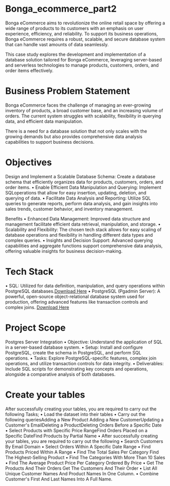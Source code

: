 # Bonga_ecommerce_part2
Bonga eCommerce aims to revolutionize the online retail space by offering a wide range of products to its customers with an emphasis on user experience, efficiency, and reliability. To support its business operations, Bonga eCommerce requires a robust, scalable, and secure database system that can handle vast amounts of data seamlessly.

This case study explores the development and implementation of a database solution tailored for Bonga eCommerce, leveraging server-based  and serverless technologies to manage products, customers, orders, and order items effectively.

# Business Problem Statement
Bonga eCommerce faces the challenge of managing an ever-growing inventory of products, a broad customer base, and an increasing volume of orders. The current system struggles with scalability, flexibility in querying data, and efficient data manipulation.

There is a need for a database solution that not only scales with the growing demands but also provides comprehensive data analysis capabilities to support business decisions.

# Objectives
Design and Implement a Scalable Database Schema: Create a database schema that efficiently organizes data for products, customers, orders, and order items. 
• ﻿﻿Enable Efficient Data Manipulation and Querying: Implement SQLoperations that allow for easy insertion, updating, deletion, and querying of data. 
• ﻿﻿Facilitate Data Analysis and Reporting: Utilize SQL queries to generate reports, perform data analysis, and gain insights into sales trends, customer behavior, and 
 inventory management.

Benefits
• Enhanced Data Management: Improved data structure and management facilitate efficient data retrieval, manipulation, and storage. 
• ﻿﻿Scalability and Flexibility: The chosen tech stack allows for easy scaling of database operations and flexibility in handling different data types and complex queries.
• ﻿﻿Insights and Decision Support: Advanced querying capabilities and aggregate functions support comprehensive data analysis, offering valuable insights for business 
  decision-making.

# Tech Stack
• SQL: Utilized for data definition, manipulation, and query operations within PostgreSQL databases.[Download Here](https://www.bing.com/ck/a?!&&p=f380492afadd058b9d30a625de00427df81ddf21d3e25a4f1343832f9b250ca3JmltdHM9MTczMzI3MDQwMA&ptn=3&ver=2&hsh=4&fclid=0b9dc488-4ce9-6c0d-0e25-d03e4d506de9&psq=sqlite&u=a1aHR0cHM6Ly9zcWxpdGUub3JnL2Rvd25sb2FkLmh0bWw&ntb=1)
• PostgreSQL (Pgadmin Server): A powerful, open-source object-relational database system used for production, offering advanced features like transaction controls and 
  complex joins. [Download Here](https://www.bing.com/ck/a?!&&p=c17c2db78d764c7a86dd985db12e48d33032223e4da25942283493a2638c05f6JmltdHM9MTczMzI3MDQwMA&ptn=3&ver=2&hsh=4&fclid=0b9dc488-4ce9-6c0d-0e25-d03e4d506de9&psq=postgresql&u=a1aHR0cHM6Ly93d3cucG9zdGdyZXNxbC5vcmcvZG93bmxvYWQv&ntb=1)

# Project Scope
Postgres Server Integration
• ﻿﻿Objective: Understand the application of SQL in a server-based database system.
• ﻿﻿Setup: Install and configure PostgreSQL, create the schema in PostgreSQL, and perform SQL operations.
• ﻿﻿Tasks: Explore PostgreSQL-specific features, complex join operations, and utilize transaction controls for data integrity.
• ﻿﻿Deliverables: Include SQL scripts for demonstrating key concepts and operations, alongside a comparative analysis of both databases.

# Create your tables
After successfully creating your tables, you are required to carry out the following Tasks; 
• ﻿﻿Load the dataset into their tables
• ﻿﻿Carry out the following queriesAdding a New Product Adding a New CustomerUpdating a Customer's EmailDeleting a ProductDeleting Orders Before a Specific Date 
• Select Products with Specific Price RangeFind Orders Placed on a Specific DateFind Products by Partial Name
• After successfully creating your tables, you are required to carry out the following 
• Search Customers By Email Domain 
• Select Orders Within A Specific Date Range 
• Find Products Priced Within A Range
• Find The Total Sales Per Category Find The Highest-Selling Product
• Find The Categories With More Than 10 Sales
• Find The Average Product Price Per Category Ordered By Price
• Get The Products And Their Orders Get The Customers And Their Order 
• List All Unique Customer Names And Product Names In One Column. 
• Combine Customer's First And Last Names Into A Full Name.

